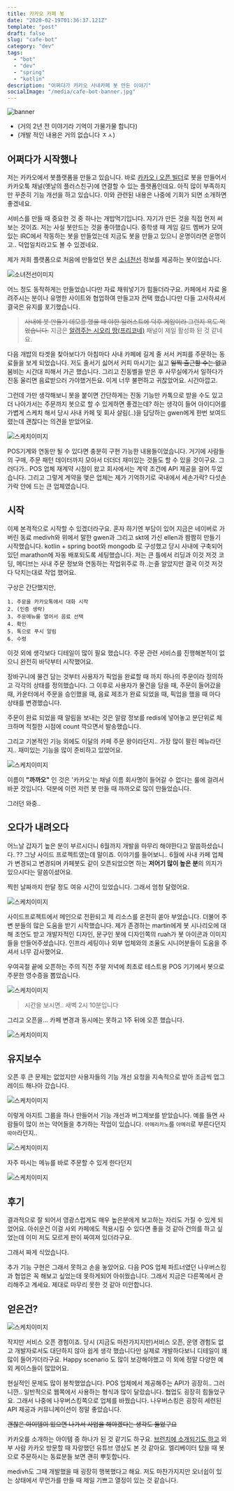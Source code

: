 ```yaml
---
title: 카카오 카페 봇
date: "2020-02-19T01:36:37.121Z"
template: "post"
draft: false
slug: "cafe-bot"
category: "dev"
tags:
  - "bot"
  - "dev"
  - "spring"
  - "kotlin"
description: "어쩌다가 카카오 사내카페 봇 만든 이야기"
socialImage: "/media/cafe-bot-banner.jpg"
---
```


![banner](/media/cafe-bot-banner.jpg)

- (거의 2년 전 이야기라 기억이 가물가물 합니다)
- (개발 적인 내용은 거의 없습니다 ㅈㅅ)

## 어쩌다가 시작했나

저는 카카오에서 봇플랫폼을 만들고 있습니다. 바로 [카카오 i 오픈 빌더](https://i.kakao.com/)로 봇을 만들어서 카카오톡 채널(옛날의 플러스친구)에 연결할 수 있는 플랫폼인데요. 아직 많이 부족하지만 꾸준히 기능 개선을 하고 있습니다. 이와 관련된 내용은 나중에 기회가 되면 소개하면 좋겠네요.

서비스를 만들 때 중요한 것 중 하나는 개밥먹기입니다. 자기가 만든 것을 직접 먼저 써보는 것이죠. 저는 사실 봇만드는 것을 좋아했습니다. 중학생 때 게임 길드 멤버가 모여있는 IRC에서 작동하는 봇을 만들었는데 지금도 봇을 만들고 있으니 운명이라면 운명이고.. 덕업일치라고도 볼 수 있겠네요. 

제가 저희 플랫폼으로 처음에 만들었던 봇은 [소녀전선](https://www.girlsfrontline.co.kr/) 정보를 제공하는 봇이었습니다. 

![소녀전선이미지](https://img1.daumcdn.net/thumb/R720x0/?fname=http%3A%2F%2Ft1.daumcdn.net%2Fliveboard%2Fthisisgame%2Fe8d858cbb82749be8f7e03fff1412978.JPG)

어느 정도 동작하게는 만들었습니다만 자료 채워넣기가 힘들더라구요. 카페에서 자료 올려주시는 분이나 유명한 사이트와 협업하여 만들고자 컨택 했습니다만 다들 고사하셔서 결국은 유지를 포기했습니다.

> ~~사내에 봇 만들기 데모를 했을 때 야한 일러스트에 덕후 게임이라 그런지 욕도 먹었습니다.~~ 지금은 [알려주는 시오리 땅(프리코네)](https://pf.kakao.com/_LvpbT) 채널이 제일 활성화 된 것 같네요.

다음 개밥의 타겟을 찾아보다가 아침마다 사내 카페에 길게 줄 서서 커피를 주문하는 동료들을 보게 되었습니다. 저도 줄서기 싫어서 커피 마시기는 싫고 ~~일찍 출근할 수는 없고~~ 붐비는 시간대 피해서 가곤 했습니다. 그리고 진동벨을 받은 후 사무실에가서 일하다가 진동 울리면 음료받으러 가야했거든요. 이게 너무 불편하고 귀찮았어요. 시간아깝고. 

그런데 가만 생각해보니 봇을 붙이면 간단하게는 진동 기능만 카톡으로 받을 수도 있고 더 나아가서는 주문까지 봇으로 할 수 있게하면 좋겠는데? 하는 생각이 들어 아이디어를 가볍게 스케치 해서 당시 사내 카페 및 회사 살림(..)을 담당하는 gwen에게 한번 보여드렸는데 괜찮다는 의견을 받았어요.

![스케치이미지](/media/cafe/cafebot_sketch.png)

POS기계와 연동만 될 수 있다면 충분히 구현 가능한 내용들이었습니다. 거기에 사람들의 구매, 주문 패턴 데이터까지 모아서 더더더 재미있는 것들도 할 수 있을 것이구요. 그러다가.. POS 업체 재계약 시점이 왔고 회사에서는 계약 조건에 API 제공을 걸어 두었습니다. 그리고 그렇게 계약을 맺은 업체는 제가 기억하기로 국내에서 세손가락? 다섯손가락 안에 드는 큰 업체였습니다.

## 시작

이제 본격적으로 시작할 수 있겠더라구요. 혼자 하기엔 부담이 있어 지금은 네이버로 가버린 동료 medivh와 위에서 말한 gwen과 그리고 skt에 가신 ellen과 짬짬히 만들기 시작했습니다. kotlin + spring boot와 mongodb 로 구성했고 당시 사내에 구축되어있던 marathon에 자동 배포되도록 세팅했습니다. 저는 큰 틀에서 리딩과 이것 저것 코딩, 메디브는 사내 주문 정보와 연동하는 작업위주로 하..는줄 알았지만 결국 이것 저것 다 닥치는대로 작업 했어요.

구상은 간단했지만,

```
1. 주문을 카카오톡에서 대화 시작
2. (인증 생략)
3. 주문메뉴를 열어서 음료 선택
4. 확인
5. 톡으로 푸시 알림
6. 수령
```

이것 외에 생각보다 디테일이 많이 필요 했습니다. 주문 관련 서비스를 진행해본적이 없으니 완전히 바닥부터 시작했어요. 

장바구니에 물건 담는 것부터 사용자가 픽업을 완료할 때 까지 하나의 주문이라 정의하고 각각의 상태를 정의했습니다. 그 이후로 사용자가 물건을 담을 때, 주문이 들어갔을 때, 카운터에서 주문을 승인했을 때, 음료 제조가 완료 되었을 때, 픽업을 했을 때 마다 상태를 변경했습니다.

주문이 완료 되었을 때 알림을 보내는 것은 알람 정보를 redis에 넣어놓고 분단위로 체크하며 적절한 시점에 count 깍으면서 발송했습니다.

그리고 기본적인 기능 외에도 이달의 카페 주문 왕이라던지.. 가장 많이 팔린 메뉴라던지.. 재미있는 기능을 많이 준비하고 있었어요.

![스케치이미지](/media/cafe/6.png)

이름이 **"까까오"** 인 것은 '카카오'는 채널 이름 회사명이 들어갈 수 없다는 룰에 걸려서 바꾼 것입니다. 덕분에 이런 저런 봇 만들 때 까까오로 많이 만들었습니다.

그러던 와중.. 

## 오다가 내려오다

어느날 갑자기 높은 분이 부르시더니 6월까지 개발을 마무리 해야한다고 말씀하셨습니다. ?? 그냥 사이드 프로젝트였는데 말이죠. 이야기를 들어보니.. 6월에 사내 카페 업체가 변경되고 변경되며 카페봇도 같이 오픈되었으면 하는 **저어기 많이 높은 분**의 의지가 있으시다는 말씀이셨어요.

찍힌 날짜까지 한달 정도 여유 시간이 있었습니다. 그래서 엄청 달렸어요. 

![스케치이미지](/media/cafe/5.png)

사이드프로젝트에서 메인으로 전환되고 제 리소스를 온전히 쏟아 부었습니다. 더불어 주변 분들의 많은 도움을 받기 시작했습니다. 제가 존경하는 martin에게 봇 시나리오에 대해 조언도 받고 개발자적인 디자인, 문구인 봇에 디자인쪽의 ruah가 봇 아이콘과 이미지들을 만들어주셨습니다. 인프라 세팅이나 외부 업체와의 조율도 시니어분들이 도움을 주셔서 너무 감사했어요.

우여곡절 끝에 오픈하는 주의 직전 주말 저녁에 최초로 테스트용 POS 기기에서 봇으로 주문한 영수증을 뽑았습니다.

![스케치이미지](/media/cafe/1200_1200.jpg)

> 시간을 보시면.. 새벽 2시 10분입니다

그리고 오픈을... 카페 변경과 동시에는 못하고 1주 뒤에 오픈 했습니다.

![스케치이미지](/media/cafe/7.png)

## 유지보수

오픈 후 큰 문제는 없었지만 사용자들의 기능 개선 요청을 지속적으로 받아 조금씩 업그레이드 해나아 갔습니다.

![스케치이미지](/media/cafe/1.png)

이렇게 아지트 그룹을 하나 만들어서 기능 개선과 버그제보를 받았습니다. 예를 들면 사람들이 많이 쓰는 약어들을 추가하는 작업이 있습니다. `아메리카노`를 `아메리`로 부른다던지 `따아`라던지.. 

![스케치이미지](/media/cafe/4.png)

자주 마시는 메뉴를 바로 주문할 수 있게 한다던지

![스케치이미지](/media/cafe/shortcut.jpg)

## 후기

결과적으로 잘 되어서 영광스럽게도 매우 높은분에게 보고하는 자리도 가질 수 있게 되었어요. 아쉬운건 이걸 사외 카페에도 적용시킬 수 있다면 좋을 것 같아 건의를 하고 싶었는데 이미 저도 모르게 판이 짜여져 있더라구요. 

그래서 짜게 식었습니다. 

추가 기능 구현은 그래서 못하고 손을 놓았어요. 다음 POS 업체 파트너였던 나우버스킹과 협업은 꼭 해보고 싶었는데 못하게되어 아쉬웠습니다. 그래서 지금은 다른쪽에서 관리해주고 계세요. 제대로 마무리 못한 것 같아 미안합니다.

## 얻은건?

![스케치이미지](/media/cafe/3.png)

작지만 서비스 오픈 경험이죠. 당시 (지금도 마찬가지지만)서비스 오픈, 운영 경험도 없고 개발자로서도 대단하지 않아 쉽게 생각 했습니다만 실제로 개발하다보니 디테일이 꽤 많이 들어가더라구요. Happy scenario 도 많이 보강해야했고 이 외에 정말 다양한 예외 케이스들이 많았어요. 

현실적인 문제도 많이 봉착했었습니다. POS 업체에서 제공해주는 API가 굉장히.. 그러니깐.. 일반적으로 웹쪽에서 사용하는 형식과 많이 달랐습니다. 협업도 굉장히 힘들었구요. 그래서 나중에 나우버스킹쪽으로 업체를 바꿨습니다. 나우버스킹은 굉장히 세련된 API 제공과 커뮤니케이션이 정말 좋았습니다.

~~괜찮은 아이템이 있으면 나가서 사업을 해야겠다는 생각도 들었구요~~

카카오를 소개하는 아이템 중 하나가 된 것 같기도 하구요. [브런치에 소개되기도 하고](https://brunch.co.kr/@kakao-it/298) 외부 사람 카카오 방문할 때 자랑했던 유튜브 영상도 본 것 같아요. 엘리베이터 탔을 때 봇으로 주문하시는 동료분들 보면 괜히 뿌듯합니다.

medivh도 그때 개발했을 때 굉장히 행복했다고 해요. 저도 마찬가지지만 오너쉽이 있는 상태에서 무언가를 만들 때 제일 기쁘고 열정이 있는 것 같습니다.